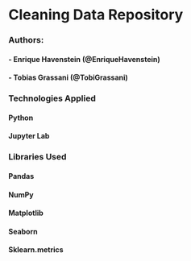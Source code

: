 # Cleaning Data Repository
### Authors: 
#### - Enrique Havenstein (@EnriqueHavenstein)
#### - Tobias Grassani (@TobiGrassani)

### Technologies Applied
#### Python
#### Jupyter Lab

### Libraries Used
#### Pandas
#### NumPy
#### Matplotlib
#### Seaborn
#### Sklearn.metrics
